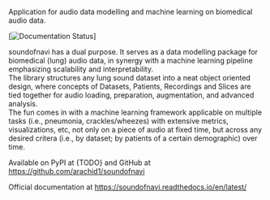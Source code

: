 Application for audio data modelling and machine learning on biomedical audio data. 

[![Documentation Status](https://readthedocs.org/projects/soundofnavi/badge/?version=latest)]

soundofnavi has a dual purpose. It serves as a data modelling package for biomedical (lung) audio data, in synergy with a machine learning pipeline emphasizing scalability and interpretability. <br>
The library structures any lung sound dataset into a neat object oriented design, where concepts of Datasets, Patients, Recordings and Slices are tied together for audio loading, preparation, augmentation, and advanced analysis.<br>
The fun comes in with a machine learning framework applicable on multiple tasks (i.e., pneumonia, crackles/wheezes) with extensive metrics, visualizations, etc, not only on a piece of audio at fixed time, but across any desired critera (i.e., by dataset; by patients of a certain demographic) over time.

Available on PyPI at {TODO} and GitHub at https://github.com/arachid1/soundofnavi 

Official documentation at https://soundofnavi.readthedocs.io/en/latest/ 
